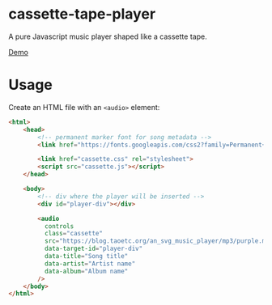 # cassette-tape-player
A pure Javascript music player shaped like a cassette tape.

[Demo](https://jsfiddle.net/robertodealmeida/40d3mp7q/169/)

# Usage

Create an HTML file with an `<audio>` element:

```html
<html>
	<head>
		<!-- permanent marker font for song metadata -->
		<link href="https://fonts.googleapis.com/css2?family=Permanent+Marker&display=swap" rel="stylesheet">

		<link href="cassette.css" rel="stylesheet">
		<script src="cassette.js"></script>
	</head>

	<body>
		<!-- div where the player will be inserted -->
		<div id="player-div"></div>

		<audio
		  controls
		  class="cassette"
		  src="https://blog.taoetc.org/an_svg_music_player/mp3/purple.mp3"
		  data-target-id="player-div"
		  data-title="Song title"
		  data-artist="Artist name"
		  data-album="Album name"
		/>
	</body>
</html>
```
